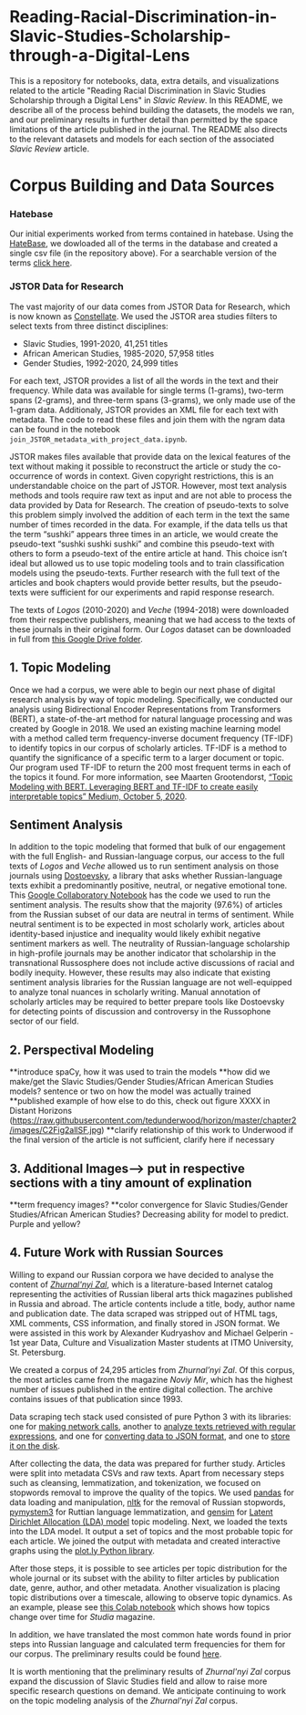 # Reading-Racial-Discrimination-in-Slavic-Studies-Scholarship-through-a-Digital-Lens

This is a repository for notebooks, data, extra details, and visualizations related to the article "Reading Racial Discrimination in Slavic Studies Scholarship through a Digital Lens" in *Slavic Review*. In this README, we describe all of the process behind building the datasets, the models we ran, and our preliminary results in further detail than permitted by the space limitations of the article published in the journal. The README also directs to the relevant datasets and models for each section of the associated *Slavic Review* article. 

# Corpus Building and Data Sources

### Hatebase 

Our initial experiments worked from terms contained in hatebase.  Using the [HateBase](https://github.com/hatebase/Hatebase-API-Docs), we dowloaded all of the terms in the database and created a single csv file (in the repository above).  For a searchable version of the terms [click here](https://flatgithub.com/Russian-NLP/Reading-Racial-Discrimination-in-Slavic-Studies-Scholarship/0_preliminary_approaches?filename=0_preliminary_approaches%2Fhatebase.csv&filters=&sha=d2b4f6e4ff3d94816b13071483d7e52b8fccc457&sort=&stickyColumnName=).  

### JSTOR Data for Research

The vast majority of our data comes from JSTOR Data for Research, which is now known as [Constellate](https://constellate.org/browse/jstor-subjects).  We used the JSTOR area studies filters to select texts from three distinct disciplines:
- Slavic Studies, 1991-2020, 41,251 titles
- African American Studies, 1985-2020, 57,958 titles  
- Gender Studies, 1992-2020, 24,999 titles 

For each text, JSTOR provides a list of all the words in the text and their frequency. While data was available for single terms (1-grams), two-term spans (2-grams), and three-term spans (3-grams), we only made use of the 1-gram data. Additionaly, JSTOR provides an XML file for each text with metadata.  The code to read these files and join them with the ngram data can be found in the notebook `join_JSTOR_metadata_with_project_data.ipynb`. 


JSTOR makes files available that provide data on the lexical features of the text without making it possible to reconstruct the article or study the co-occurrence of words in context. Given copyright restrictions, this is an understandable choice on the part of JSTOR. However, most text analysis methods and tools require raw text as input and are not able to process the data provided by Data for Research. The creation of pseudo-texts to solve this problem simply involved the addition of each term in the text the same number of times recorded in the data. For example, if the data tells us that the  term “sushki” appears three times in an article, we would create the pseudo-text “sushki sushki sushki” and combine this pseudo-text with others to form a pseudo-text of the entire article at hand. This choice isn’t ideal but allowed us to use topic modeling tools and to train classification models using the pseudo-texts.  Further research with the full text of the articles and book chapters would provide better results, but the pseudo-texts were sufficient for our experiments and rapid response research.

The texts of *Logos* (2010-2020) and *Veche* (1994-2018) were downloaded from their respective publishers, meaning that we had access to the texts of these journals in their original form. Our *Logos* dataset can be downloaded in full from [this Google Drive folder](https://drive.google.com/drive/folders/1XkDAaBmx2GEUTRNvbawYNX4KHmtn6U9P). 

## 1. Topic Modeling

Once we had a corpus, we were able to begin our next phase of digital research analysis by way of topic modeling. Specifically, we conducted our analysis using Bidirectional Encoder Representations from Transformers (BERT), a state-of-the-art method for natural language processing and was created by Google in 2018. We used an existing machine learning model with a method called term frequency-inverse document frequency (TF-IDF) to identify topics in our corpus of scholarly articles. TF-IDF is a method to quantify the significance of a specific term to a larger document or topic. Our program used TF-IDF to return the 200 most frequent terms in each of the topics it found. For more information, see Maarten Grootendorst, [“Topic Modeling with BERT. Leveraging BERT and TF-IDF to create easily interpretable topics” Medium, October 5, 2020](https://github.com/MaartenGr/BERTopic).  


## Sentiment Analysis

In addition to the topic modeling that formed that bulk of our engagement with the full English- and Russian-language corpus, our access to the full texts of *Logos* and *Veche* allowed us to run sentiment analysis on those journals using [Dostoevsky](https://pypi.org/project/dostoevsky/), a library that asks whether Russian-language texts exhibit a predominantly positive, neutral, or negative emotional tone. This [Google Collaboratory Notebook](https://colab.research.google.com/drive/14fyxLfmQy6C2kZnZKZlOfbyTEwNpe-i9?usp=sharing) has the code we used to run the sentiment analysis. The results show that the majority (97.6%) of articles from the Russian subset of our data are neutral in terms of sentiment. While neutral sentiment is to be expected in most scholarly work, articles about identity-based injustice and inequality would likely exhibit negative sentiment markers as well. The neutrality of Russian-language scholarship in high-profile journals may be another indicator that scholarship in the transnational Russosphere does not include active discussions of racial and bodily inequity. However, these results may also indicate that existing sentiment analysis libraries for the Russian language are not well-equipped to analyze tonal nuances in scholarly writing. Manual annotation of scholarly articles may be required to better prepare tools like Dostoevsky for detecting points of discussion and controversy in the Russophone sector of our field.


## 2. Perspectival Modeling

**introduce spaCy, how it was used to train the models
**how did we make/get the Slavic Studies/Gender Studies/African American Studies models? sentence or two on how the model was actually trained
**published example of how else to do this, check out figure XXXX in Distant Horizons (https://raw.githubusercontent.com/tedunderwood/horizon/master/chapter2/images/C2Fig2allSF.jpg)
**clarify relationship of this work to Underwood if the final version of the article is not sufficient, clarify here if necessary


## 3. Additional Images--> put in respective sections with a tiny amount of explination
**term frequency images? 
**color convergence for Slavic Studies/Gender Studies/African American Studies? Decreasing ability for model to predict. Purple and yellow?

## 4. Future Work with Russian Sources

Willing to expand our Russian corpora we have decided to analyse the content of [*Zhurnal'nyi Zal*](https://magazines.gorky.media/), which is a literature-based Internet catalog representing the activities of Russian liberal arts thick magazines published in Russia and abroad. The article contents include a title, body, author name and publication date. The data scraped was stripped out of HTML tags, XML comments, CSS information, and finally stored in JSON format. We were assisted in this work by Alexander Kudryashov and Michael Gelperin - 1st year Data, Culture and Visualization Master students at ITMO University, St. Petersburg.

We created a corpus of 24,295 articles from *Zhurnal’nyi Zal*. Of this corpus, the most articles came from the magazine *Noviy Mir*, which has the highest number of issues published in the entire digital collection. The archive contains issues of that publication since 1993.

Data scraping tech stack used consisted of pure Python 3 with its libraries: one for [making network calls](https://pypi.org/project/requests/), another to [analyze texts retrieved with regular expressions](https://docs.python.org/3/library/re.html), and one for [converting data to JSON format](https://docs.python.org/3/library/json.html), and one to [store it on the disk](https://docs.python.org/3/library/os.html).

After collecting the data, the data was prepared for further study. Articles were split into metadata CSVs and raw texts. Apart from necessary steps such as cleansing, lemmatization, and tokenization, we focused on stopwords removal to improve the quality of the topics. We used [pandas](https://pandas.pydata.org/) for data loading and manipulation, [nltk](https://www.nltk.org/) for the removal of Russian stopwords, [pymystem3](https://pypi.org/project/pymystem3/) for Ruttian language lemmatization, and [gensim](https://radimrehurek.com/gensim/) for [Latent Dirichlet Allocation (LDA) model](https://towardsdatascience.com/topic-modeling-and-latent-dirichlet-allocation-in-python-9bf156893c24) topic modeling. Next, we loaded the texts into the LDA model. It output a set of topics and the most probable topic for each article. We joined the output with metadata and created interactive graphs using the [plot.ly Python library](https://plotly.com/python/).

After those steps, it is possible to see articles per topic distribution for the whole journal or its subset with the ability to filter articles by publication date, genre, author, and other metadata. Another visualization is placing topic distributions over a timescale, allowing to observe topic dynamics. As an example, please see [this Colab notebook](https://colab.research.google.com/drive/1h2Mmij4x7A_ujuwa5TgrZz0W96kpmkVH#scrollTo=SezSKgn8XPhK) which shows how topics change over time for *Studia* magazine.

In addition, we have translated the most common hate words found in prior steps into Russian language and calculated term frequencies for them for our corpus. The preliminary results could be found [here](https://colab.research.google.com/drive/1h2Mmij4x7A_ujuwa5TgrZz0W96kpmkVH#scrollTo=SezSKgn8XPhK).

It is worth mentioning that the preliminary results of *Zhurnal'nyi Zal* corpus expand the discussion of Slavic Studies field and allow to raise more specific research questions on demand. We anticipate continuing to work on the topic modeling analysis of the *Zhurnal'nyi Zal* corpus. 

